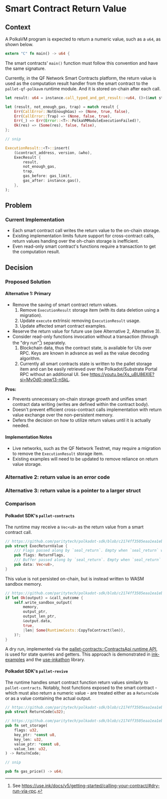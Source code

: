 # Smart Contract Return Value

## Context

A PolkaVM program is expected to return a numeric value, such as a `u64`, as shown below.

```rust
extern "C" fn main() -> u64 {
```

The smart contracts' `main()` function must follow this convention and have the same signature.

Currently, in the QF Network Smart Contracts platform, the return value is used as the computation result handler from the smart contract to the `pallet-qf-polkavm` runtime module. And it is stored on-chain after each call.

```rust
let result: u64 = instance.call_typed_and_get_result::<u64, ()>(&mut state, "main", ());

let (result, not_enough_gas, trap) = match result {
    Err(CallError::NotEnoughGas) => (None, true, false),
    Err(CallError::Trap) => (None, false, true),
    Err(_) => Err(Error::<T>::PolkaVMModuleExecutionFailed)?,
    Ok(res) => (Some(res), false, false),
};

// snip

ExecutionResult::<T>::insert(
    (&contract_address, version, &who),
    ExecResult {
        result,
        not_enough_gas,
        trap,
        gas_before: gas_limit,
        gas_after: instance.gas(),
    },
);
```

## Problem

### Current Implementation

- Each smart contract call writes the return value to the on-chain storage.
- Existing implementation limits future support for cross-contract calls, return values handing over the oh-chain storage is inefficient.
- Even read-only smart contract's functions require a transaction to get the computation result.

## Decision

### Proposed Solution

#### Alternative 1: Primary

- Remove the saving of smart contract return values.
    1. Remove `ExecutionResult` storage item (with its data deletion using a migration).
    1. Update `execute` extrinsic removing `ExecutionResult` usage.
    1. Update affected smart contract examples.
- Reserve the return value for future use (see Alternative 2, Alternative 3).
- Consider read-only functions invocation without a transaction (through the "dry run"[^1]) separately.
    1. Blockchain data, thus the contract state, is available for UIs over RPC. Keys are known in advance as well as the value decoding algorithm.
    1. Currently all smart contracts state is written to the pallet storage item and can be easily retrieved over the Polkadot/Substrate Portal RPC without an additional UI. See https://youtu.be/Xs_uBU86XIE?si=MvOd0-qqw13-nSkL.

**Pros:**

- Prevents unnecessary on-chain storage growth and unifies smart contract data writing (writes are defined within the contract body).
- Doesn't prevent efficient cross-contract calls implementation with return value exchange over the non-persistent memory.
- Defers the decision on how to utilize return values until it is actually needed.

#### Implementation Notes

- Live networks, such as the QF Network Testnet, may require a migration to remove the `ExecutionResult` storage item.
- Existing examples will need to be updated to remove reliance on return value storage.

### Alternative 2: return value is an error code

### Alternative 3: return value is a pointer to a larger struct

### Comparison

#### Polkadot SDK's `pallet-contracts`

The runtime may receive a `Vec<u8>` as the return value from a smart contract call.

```rust
// https://github.com/paritytech/polkadot-sdk/blob/c2174ff3505eaa1ea1eb047b784a0ed7afe1cbd7/substrate/frame/contracts/src/primitives.rs#L112
pub struct ExecReturnValue {
    /// Flags passed along by `seal_return`. Empty when `seal_return` was never called.
    pub flags: ReturnFlags,
    /// Buffer passed along by `seal_return`. Empty when `seal_return` was never called.
    pub data: Vec<u8>,
}
```

This value is not persisted on-chain, but is instead written to WASM sandbox memory.

```rust
// https://github.com/paritytech/polkadot-sdk/blob/c2174ff3505eaa1ea1eb047b784a0ed7afe1cbd7/substrate/frame/contracts/src/wasm/runtime.rs#L1048-L1057
if let Ok(output) = &call_outcome {
    self.write_sandbox_output(
        memory,
        output_ptr,
        output_len_ptr,
        &output.data,
        true,
        |len| Some(RuntimeCosts::CopyToContract(len)),
    )?;
}
```

A dry run, implemented via the [pallet-contracts::ContractsApi runtime API](https://github.com/paritytech/polkadot-sdk/blob/c2174ff3505eaa1ea1eb047b784a0ed7afe1cbd7/substrate/frame/contracts/src/lib.rs#L1937), is used for state queries and getters. This approach is demonstrated in [ink-examples](https://github.com/use-ink/ink-examples/blob/c72b4cb0d6cfd7229a4c441b789d86c07e995451/flipper/frontend/src/App.tsx#L162) and the [use-inkathon](https://github.com/scio-labs/use-inkathon/blob/496538322521bcb49b454be7bd05ca40ef9e2aaf/src/helpers/contractCall.ts#L18) library.

#### Polkadot SDK's `pallet-revive`

The runtime handles smart contract function return values similarly to `pallet-contracts`. Notably, host functions exposed to the smart contract - which must also return a numeric value - are treated either as a `ReturnCode` or as a value containing the actual output.

```rust
// https://github.com/paritytech/polkadot-sdk/blob/c2174ff3505eaa1ea1eb047b784a0ed7afe1cbd7/substrate/frame/revive/uapi/src/lib.rs#L125
pub struct ReturnCode(u32);

// https://github.com/paritytech/polkadot-sdk/blob/c2174ff3505eaa1ea1eb047b784a0ed7afe1cbd7/substrate/frame/revive/uapi/src/host/riscv64.rs#L39
pub fn set_storage(
    flags: u32,
    key_ptr: *const u8,
    key_len: u32,
    value_ptr: *const u8,
    value_len: u32,
) -> ReturnCode;

// snip

pub fn gas_price() -> u64;
```

[^1]: See https://use.ink/docs/v5/getting-started/calling-your-contract/#dry-run-via-rpc.
